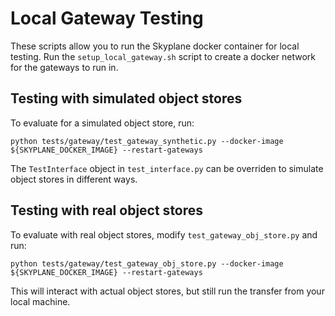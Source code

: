 # Local Gateway Testing 
These scripts allow you to run the Skyplane docker container for local testing. Run the `setup_local_gateway.sh` script to create a docker network for the gateways to run in. 

## Testing with simulated object stores 
To evaluate for a simulated object store, run: 
```
python tests/gateway/test_gateway_synthetic.py --docker-image ${SKYPLANE_DOCKER_IMAGE} --restart-gateways
```
The `TestInterface` object in `test_interface.py` can be overriden to simulate object stores in different ways. 

## Testing with real object stores
To evaluate with real object stores, modify `test_gateway_obj_store.py` and run: 
```
python tests/gateway/test_gateway_obj_store.py --docker-image ${SKYPLANE_DOCKER_IMAGE} --restart-gateways
```
This will interact with actual object stores, but still run the transfer from your local machine. 